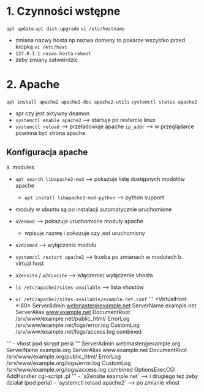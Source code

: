 # 1. Czynności wstępne
`apt update`
`apt dist-upgrade`
`vi /etc/hostname`
  - zmiana nazwy hosta np nazwa domeny to pokarze wszystko przed kropką
`vi /etc/host`
  - `127.0.1.1 nazwa.hosta`
`reboot`
  - żeby zmiany zatweirdzić

# 2. Apache
`apt install apache2 apache2-doc apache2-utils`
`systemctl status apache2`
  - spr czy jest aktywny deamon
  - `systemctl enable apache2` --> startuje po restarcie linux
  - `systemctl reload` --> przeładowuje apache
`ip_addr` --> w przeglądarce powinna być strona apache

## Konfiguracja apache
a. modules
  - `apt search libapache2-mod` --> pokazuje listę dostępnych modółów apache
    - `apt install libapache3-mod-python` --> python support

  - moduły w ubuntu są po instalacji automatycznie uruchomione
  - `a2enmod` --> pokazuje uruchomione moduły apache
    - wpisuje nazwę i pokazuje czy jest uruchomiony
  - `a2dismod` --> wyłączenie modułu
  - `systemctl restart apache2` --> trzeba po zmianach w modułach
b. virtual host
  - `a2ensite` / `a2dissite` --> włączenie/ wyłączenie vhosta
  - `ls /etc/apache2/sites-available` --> lista vhostów
  - `vi /etc/apache2/sites-available/example.net.conf`
'''
<VirtualHost *:80> 
    ServerAdmin webmaster@example.net
    ServerName example.net
    ServerAlias www.example.net
    DocumentRoot /srv/www/example.net/public_html/
    ErrorLog /srv/www/example.net/logs/error.log
    CustomLog /srv/www/example.net/logs/access.log combined
</VirtualHost>
'''
  - vhost pod skrypt perla
'''
<VirtualHost *:80> 
    ServerAdmin webmaster@example.org
    ServerName example.org
    ServerAlias www.example.net
    DocumentRoot /srv/www/example.org/public_html/
    ErrorLog /srv/www/example.org/logs/error.log
    CustomLog /srv/www/example.org/logs/access.log combined
    OptionsExecCGI
    AddHandler cgi-script .pl
</VirtualHost>
'''
  - `a2ensite example.net` --> i drugiego też żeby działał (pod perla)
  - `systemctl reload apache2` --> po zmianie vhost

